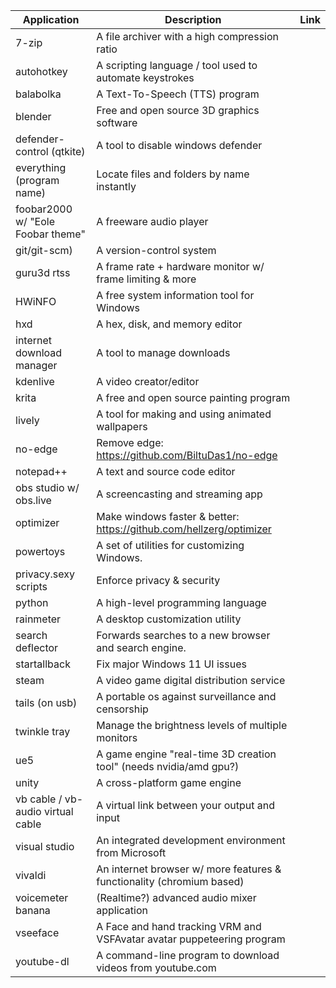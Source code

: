 | Application  | Description | Link |
| ----------- | ---------- | ---------- |
|7-zip|A file archiver with a high compression ratio|
autohotkey|A scripting language / tool used to automate keystrokes|
balabolka|A Text-To-Speech (TTS) program|
blender|Free and open source 3D graphics software|
defender-control (qtkite) | A tool to disable windows defender|
everything (program name)|Locate files and folders by name instantly|
foobar2000 w/ "Eole Foobar theme" |A freeware audio player|
git/git-scm)|A version-control system|
guru3d rtss|A frame rate + hardware monitor w/ frame limiting & more|
HWiNFO| A free system information tool for Windows|
hxd|A hex, disk, and memory editor|
internet download manager|A tool to manage downloads|
kdenlive|A video creator/editor|
krita|A free and open source painting program|
lively| A tool for making and using animated wallpapers|
no-edge|Remove edge: https://github.com/BiltuDas1/no-edge|
notepad++|A text and source code editor|
obs studio w/ obs.live|A screencasting and streaming app|
optimizer|Make windows faster & better: https://github.com/hellzerg/optimizer|
powertoys |A set of utilities for customizing Windows.|
privacy.sexy scripts |Enforce privacy & security|
python|A high-level programming language|
rainmeter|A desktop customization utility|
search deflector |Forwards searches to a new browser and search engine.|
startallback |Fix major Windows 11 UI issues|
steam|A video game digital distribution service|
tails (on usb)|A portable os against surveillance and censorship|
twinkle tray|Manage the brightness levels of multiple monitors|
ue5 |A game engine "real-time 3D creation tool" (needs nvidia/amd gpu?)|
unity|A cross-platform game engine|
vb cable / vb-audio virtual cable |A virtual link between your output and input|
visual studio|An integrated development environment from Microsoft|
vivaldi|An internet browser w/ more features & functionality (chromium based)|
voicemeter banana|(Realtime?) advanced audio mixer application|
vseeface|A Face and hand tracking VRM and VSFAvatar avatar puppeteering program|
youtube-dl|A command-line program to download videos from youtube.com|
